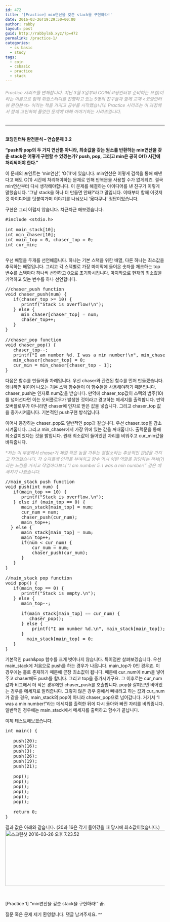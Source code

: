 ```yaml
---
id: 472
title: '[Practice] min연산을 갖춘 stack을 구현하라!'
date: 2016-03-26T19:29:50+00:00
author: rabby
layout: post
guid: http://rabbylab.xyz/?p=472
permalink: /practice-1/
categories:
  - cs basic
  - study
tags:
  - coin
  - csbasic
  - practice
  - stack
---
```

###### <span style="color: #999999;">Practice 시리즈를 연재합니다. 지난 3월 3일부터 COIN(코딩인터뷰 준비하는 모임)이라는 이름으로 함께 취업스터디를 진행하고 있는 5명의 친구들과 함께 교재 <코딩인터뷰 완전분석> 이라는 책을 가지고 공부를 시작했습니다. Practice 시리즈는 이 과정에서 함께 고민하며 풀었던 문제에 대해 이야기하는 시리즈입니다.</span>

* * *

###### 

**코딩인터뷰 완전분석 &#8211; 연습문제 3.2**

**&#8220;push와 pop의 두 가지 연산뿐 아니라, 최솟값을 갖는 원소를 반환하는 min연산을 갖춘 stack은 어떻게 구현할 수 있겠는가? push, pop, 그리고 min은 공히 O(1) 시간에 처리되어야 한다.&#8221;**

이 문제의 포인트는 &#8216;min연산&#8217;, &#8216;O(1)&#8217;에 있습니다. min연산은 어떻게 검색을 통해 해낸다고 해도 O(1) 시간에 처리해야하는 문제로 인해 반복문을 사용할 수가 없게되죠. 결국 min연산부터 다시 생각해야합니다. 이 문제를 해결하는 아이디어를 낸 친구가 이렇게 말했습니다. &#8216;그냥 stack을 하나 더 만들면 안돼?&#8217;라고 말입니다. 이때부터 함께 이것저것 아이디어를 덧붙여가며 이야기를 나눠보니 &#8216;옳다쿠나&#8217; 정답이었습니다.

구현은 그리 어렵지 않습니다. 차근차근 해보겠습니다.

<pre class="brush: plain; title: ; notranslate" title="">#include &lt;stdio.h&gt;

int main_stack[10];
int min_chaser[10];
int main_top = 0, chaser_top = 0;
int cur_min;

</pre>

우선 배열을 두개를 선언해줍니다. 하나는 기본 스택을 위한 배열, 다른 하나는 최소값을 추적하는 배열입니다. 그리고 각 스택별로 가장 마지막에 들어온 숫자를 체크하는 top 변수를 스택마다 하나씩 선언하고 0으로 초기화시킵니다. 마지막으로 현재의 최소값을 기억하고 있는 변수를 하나 선언합니다.

<pre class="brush: plain; title: ; notranslate" title="">//chaser_push function
void chaser_push(num) {
   if(chaser_top &gt;= 10) {
      printf("Stack is overflow!\n");
   } else {
      min_chaser[chaser_top] = num;
      chaser_top++;
   }
}

//chaser_pop function
void chaser_pop() {
   chaser_top--;
   printf("I am number %d. I was a min number!\n", min_chaser[chaser_top]);
   min_chaser[chaser_top] = 0;
   cur_min = min_chaser[chaser_top - 1];
}
</pre>

다음은 함수를 만들어줄 차례입니다. 우선 chaser와 관련된 함수를 먼저 만들겠습니다. 왜냐하면 뒤이어 나오는 기본 스택 함수들이 이 함수들을 사용해야하기 때문입니다. chaser\_push는 인자로 num값을 받습니다. 만약에 chaser\_top값이 스택의 범주(10)를 넘어선다면 이는 오버플로우가 발생한 것이라고 경고하는 메세지를 출력합니다. 만약 오버플로우가 아니라면 chaser에 인자로 받은 값을 넣습니다. 그리고 chaser_top 값을 증가시켜줍니다. 기본적인 push구현 방식입니다.
  
이어사 등장하는 chaser\_pop도 일반적인 pop과 같습니다. 우선 chaser\_top을 감소시켜줍니다. 그리고 min\_chaser에서 가장 위에 있는 값을 꺼내줍니다. 출력문을 통해 최소값이었다는 것을 밝힙니다. 원래 최소값이 들어있던 자리를 비워주고 cur\_min값을 바꿔줍니다.

_<span style="color: #999999;">*저는 이 부분에서 chaser가 제일 작은 놈을 가두는 경찰소라는 추상적인 관념을 가지고 작업했습니다. 각 숫자들에 인격을 부여하고 함수 역시 어떤 역할을 감당하는 객체(?)라는 느낌을 가지고 작업하다보니 &#8220;I am number 5. I was a min number!&#8221; 같은 메세지가 나왔습니다.</span>_

<pre class="brush: plain; title: ; notranslate" title="">//main_stack push function
void push(int num) {
   if(main_top &gt;= 10) {
      printf("Stack is overflow.\n");
   } else if (main_top == 0) {
      main_stack[main_top] = num;
      cur_num = num;
      chaser_push(cur_num);
      main_top++;
  } else {
      main_stack[main_top] = num;
      main_top++;
      if(num &lt; cur_num) {
          cur_num = num;
          chaser_push(cur_num);
      }
   }  
}

//main_stack pop function
void pop() {
   if(main_top == 0) {
      printf("Stack is empty.\n");
   } else {
      main_top--;
      
      if(main_stack[main_top] == cur_num) {
         chaser_pop();
      } else {
          printf("I am number %d.\n", main_stack[main_top]);
      }
        main_stack[main_top] = 0;
   }
}
</pre>

기본적인 push&pop 함수를 크게 벗어나지 않습니다. 특이점만 살펴보겠습니다. 우선 main\_stack에 처음으로 push를 하는 경우가 나옵니다. main\_top가 0인 경우죠. 이 경우에는 홀로 존재하기 때문에 곧장 최소값이 됩니다. 때문에 cur\_num에 num을 넣어주고 chaser에도 push를 합니다. 그리고 top을 증가시키구요. 그 이후로는 cur\_num값과 비교해서 더 작은 경우에만 chaser\_push를 호출합니다. pop을 살펴보면 비어있는 경우를 메세지로 알려줍니다. 그렇지 않은 경우 중에서 빼내려고 하는 값과 cur\_num가 같을 경우, main\_stack의 pop이 아니라 chaser\_pop으로 넘어갑니다. 거기서 &#8220;I was a min number!&#8221;라는 메세지를 출력한 뒤에 다시 돌아와 빠진 자리를 비워줍니다. 일반적인 경우에는 main_stack에서 메세지를 출력하고 함수가 끝납니다.

이제 테스트해보겠습니다.

<pre class="brush: plain; title: ; notranslate" title="">int main() {

   push(20);
   push(16);
   push(3);
   push(26);
   push(19);
   push(21);

   pop();
   pop();
   pop();
   pop();
   pop();
   pop();

   return 0;
}
</pre>

결과 값은 아래와 같습니다. (20과 16은 각기 들어갔을 때 당시에 최소값이었습니다.)<img class="size-full wp-image-473 aligncenter" src="http://rabbylab.xyz/blog/wp-content/uploads/2016/03/스크린샷-2016-03-26-오후-7.23.52.png" alt="스크린샷 2016-03-26 오후 7.23.52" width="520" height="176" srcset="http://rabbylab.xyz/blog/wp-content/uploads/2016/03/스크린샷-2016-03-26-오후-7.23.52.png 520w, http://rabbylab.xyz/blog/wp-content/uploads/2016/03/스크린샷-2016-03-26-오후-7.23.52-300x102.png 300w" sizes="(max-width: 520px) 100vw, 520px" />

&nbsp;

[Practice 1] &#8220;min연산을 갖춘 stack을 구현하라!&#8221; 끝.

질문 혹은 문제 제기 환영합니다. 댓글 남겨주세요. ^^